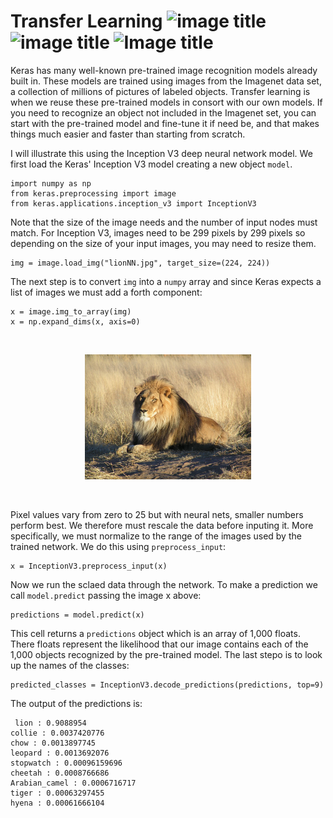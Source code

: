 # Transfer Learning ![image title](https://img.shields.io/badge/python-v3.6-green.svg) ![image title](https://img.shields.io/badge/keras-v2.1.5-red.svg) ![Image title](https://img.shields.io/badge/numpy-1.14.2-green.svg)


Keras has many well-known pre-trained image recognition models already built in. These models are trained using images from the Imagenet data set, a collection of millions of pictures of labeled objects. Transfer learning is when we reuse these pre-trained models in consort with our own models. If you need to recognize an object not included in the Imagenet set, you can start with the pre-trained model and fine-tune it if need be, and that makes things much easier and faster than starting from scratch. 

I will illustrate this using the Inception V3 deep neural network model. We first load the Keras' Inception V3 model creating a new object `model`. 
```
import numpy as np
from keras.preprocessing import image
from keras.applications.inception_v3 import InceptionV3
```
Note that the size of the image needs and the number of input nodes must match. For Inception V3, images need to be 299 pixels by 299 pixels so depending on the size of your input images, you may need to resize them.
```
img = image.load_img("lionNN.jpg", target_size=(224, 224))
```
The next step is to convert `img` into a `numpy` array and since Keras expects a list of images we must add a forth component:

```
x = image.img_to_array(img)
x = np.expand_dims(x, axis=0)
```

<br>
<p align="center">
  <img src="lionNN.jpg",width="150" height="200">
</p>
<br>

Pixel values vary from zero to 25 but with neural nets, smaller numbers perform best. We therefore must rescale the data before inputing it. More specifically, we must normalize to the range of the images used by the trained network. We do this using `preprocess_input`:
```
x = InceptionV3.preprocess_input(x)
```
Now we run the sclaed data through the network. To make a prediction we call `model.predict` passing the image x above:
```
predictions = model.predict(x)
```
This cell returns a `predictions` object which is an array of 1,000 floats. There floats represent the likelihood that our image contains each of the 1,000 objects recognized by the pre-trained model. The last stepo is to look up the names of the classes:
```
predicted_classes = InceptionV3.decode_predictions(predictions, top=9)
```
The output of the predictions is:
```
 lion : 0.9088954
collie : 0.0037420776
chow : 0.0013897745
leopard : 0.0013692076
stopwatch : 0.00096159696
cheetah : 0.0008766686
Arabian_camel : 0.0006716717
tiger : 0.00063297455
hyena : 0.00061666104
 ```
